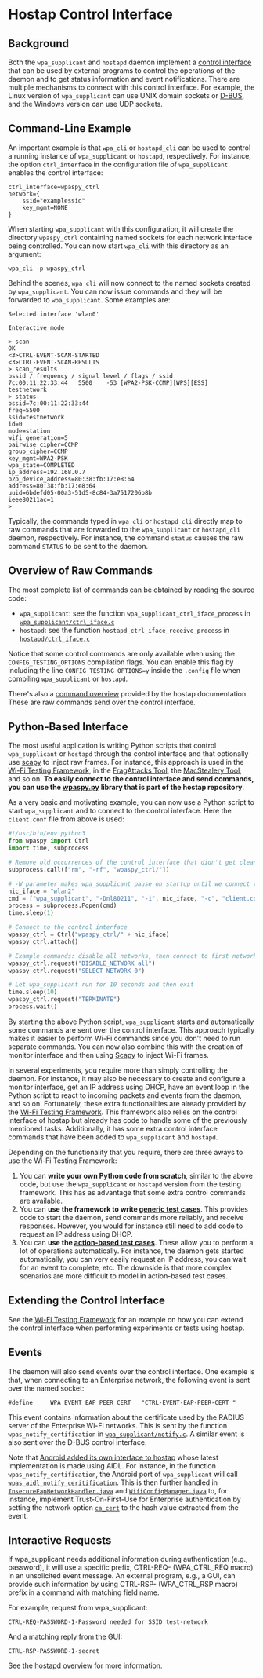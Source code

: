 # Hostap Control Interface

## Background

Both the `wpa_supplicant` and `hostapd` daemon implement a
[control interface](https://w1.fi/wpa_supplicant/devel/ctrl_iface_page.html)
that can be used by external programs to control the operations of the
daemon and to get status information and event notifications.
There are multiple mechanisms to connect with this control interface. For
example, the Linux version of `wpa_supplicant` can use UNIX domain sockets
or [D-BUS](https://en.wikipedia.org/wiki/D-Bus), and the Windows version can use UDP sockets.

## Command-Line Example

An important example is that `wpa_cli` or `hostapd_cli` can be used to control
a running instance of `wpa_supplicant` or `hostapd`, respectively. For instance,
the option `ctrl_interface` in the configuration file of `wpa_supplicant`
enables the control interface:

```
ctrl_interface=wpaspy_ctrl
network={
	ssid="examplessid"
	key_mgmt=NONE
}
```

When starting `wpa_supplicant` with this configuration, it will create the directory
`wpaspy_ctrl` containing named sockets for each network interface being controlled.
You can now start `wpa_cli` with this directory as an argument:

```
wpa_cli -p wpaspy_ctrl
```

Behind the scenes, `wpa_cli` will now connect to the named sockets created by `wpa_supplicant`.
You can now issue commands and they will be forwarded to `wpa_supplicant`. Some examples are:

```
Selected interface 'wlan0'

Interactive mode

> scan
OK
<3>CTRL-EVENT-SCAN-STARTED 
<3>CTRL-EVENT-SCAN-RESULTS 
> scan_results
bssid / frequency / signal level / flags / ssid
7c:00:11:22:33:44	5500	-53	[WPA2-PSK-CCMP][WPS][ESS]	testnetwork
> status
bssid=7c:00:11:22:33:44
freq=5500
ssid=testnetwork
id=0
mode=station
wifi_generation=5
pairwise_cipher=CCMP
group_cipher=CCMP
key_mgmt=WPA2-PSK
wpa_state=COMPLETED
ip_address=192.168.0.7
p2p_device_address=80:38:fb:17:e8:64
address=80:38:fb:17:e8:64
uuid=6bdefd05-00a3-51d5-8c84-3a7517206b8b
ieee80211ac=1
> 
```

Typically, the commands typed in `wpa_cli` or `hostapd_cli` directly map to raw
commands that are forwarded to the `wpa_supplicant` or `hostapd_cli` daemon,
respectively. For instance, the command `status` causes the raw command `STATUS`
to be sent to the daemon.

## Overview of Raw Commands

The most complete list of commands can be obtained by reading the source code:

- `wpa_supplicant`: see the function `wpa_supplicant_ctrl_iface_process` in [`wpa_supplicant/ctrl_iface.c`](https://w1.fi/cgit/hostap/tree/wpa_supplicant/ctrl_iface.c)
- `hostapd`: see the function `hostapd_ctrl_iface_receive_process` in [`hostapd/ctrl_iface.c`](https://w1.fi/cgit/hostap/tree/hostapd/ctrl_iface.c)

Notice that some control commands are only available when using the `CONFIG_TESTING_OPTIONS`
compilation flags. You can enable this flag by including the line `CONFIG_TESTING_OPTIONS=y`
inside the `.config` file when compiling `wpa_supplicant` or `hostapd`.

There's also a [command overview](https://w1.fi/wpa_supplicant/devel/ctrl_iface_page.html)
provided by the hostap documentation. These are raw commands send over the control interface.

## Python-Based Interface

The most useful application is writing Python scripts that control `wpa_supplicant` or
`hostapd` through the control interface and that optionally use [scapy](https://scapy.net/)
to inject raw frames. For instance, this approach is used in the
[Wi-Fi Testing Framework](https://github.com/domienschepers/wifi-framework), in the
[FragAttacks Tool](https://github.com/vanhoefm/fragattacks), the
[MacStealery Tool](https://github.com/vanhoefm/macstealer), and so on.
**To easily connect to the control interface and send commands, you can use the
[wpaspy.py](https://w1.fi/cgit/hostap/tree/wpaspy/wpaspy.py) library that is part of the
hostap repository**.

As a very basic and motivating example, you can now use a Python script to start
`wpa_supplicant` and to connect to the control interface. Here the `client.conf`
file from above is used:
```python
#!/usr/bin/env python3
from wpaspy import Ctrl
import time, subprocess

# Remove old occurrences of the control interface that didn't get cleaned properly
subprocess.call(["rm", "-rf", "wpaspy_ctrl/"])

# -W parameter makes wpa_supplicant pause on startup until we connect to control interface
nic_iface = "wlan2"
cmd = ["wpa_supplicant", "-Dnl80211", "-i", nic_iface, "-c", "client.conf", "-W", "-dd"]
process = subprocess.Popen(cmd)
time.sleep(1)

# Connect to the control interface
wpaspy_ctrl = Ctrl("wpaspy_ctrl/" + nic_iface)
wpaspy_ctrl.attach()

# Example commands: disable all networks, then connect to first network in client.conf
wpaspy_ctrl.request("DISABLE_NETWORK all")
wpaspy_ctrl.request("SELECT_NETWORK 0")

# Let wpa_supplicant run for 10 seconds and then exit
time.sleep(10)
wpaspy_ctrl.request("TERMINATE")
process.wait()
```
By starting the above Python script, `wpa_supplicant` starts and automatically some
commands are sent over the control interface. This approach typically makes it
easier to perform Wi-Fi commands since you don't need to run separate commands.
You can now also combine this with the creation of monitor interface and then using
[Scapy](https://scapy.net/) to inject Wi-Fi frames.

In several experiments, you require more than simply controlling the daemon. For instance,
it may also be necessary to create and configure a monitor interface, get an IP address
using DHCP, have an event loop in the Python script to react to incoming packets and events
from the daemon, and so on. Fortunately, these extra functionalities are already provided
by the [Wi-Fi Testing Framework](https://github.com/domienschepers/wifi-framework). This
framework also relies on the control interface of hostap but already has code to handle some
of the previously mentioned tasks. Additionally, it has some extra control interface commands
that have been added to `wpa_supplicant` and `hostapd`.

Depending on the functionality that you require, there are three aways to use the Wi-Fi
Testing Framework:

1. You can **write your own Python code from scratch**, similar to the above code, but use the
   `wpa_supplicant` or `hostapd` version from the testing framework. This has as advantage
   that some extra control commands are available.
2. You can **use the framework to write [generic test cases](https://github.com/domienschepers/wifi-framework/blob/master/docs/USAGE.md#generic-test-cases)**.
   This provides code to start the daemon, send commands more reliably, and receive responses.
   However, you would for instance still need to add code to request an IP address using DHCP.
3. You can **use the [action-based test cases](https://github.com/domienschepers/wifi-framework/blob/master/docs/USAGE.md#action-based-test-cases)**.
   These allow you to perform a lot of operations automatically. For instance, the daemon gets
   started automatically, you can very easily request an IP address, you can wait for an event
   to complete, etc. The downside is that more complex scenarios are more difficult to model
   in action-based test cases.

## Extending the Control Interface

See the [Wi-Fi Testing Framework](https://github.com/domienschepers/wifi-framework/blob/master/docs/EXTENSIONS.md)
for an example on how you can extend the control interface when performing experiments
or tests using hostap.

## Events

The daemon will also send events over the control interface. One example is that, when
connecting to an Enterprise network, the following event is sent over the named socket:
```
#define 	WPA_EVENT_EAP_PEER_CERT   "CTRL-EVENT-EAP-PEER-CERT "
```
This event contains information about the certificate used by the RADIUS server of
the Enterprise Wi-Fi networks. This is sent by the function `wpas_notify_certification`
in [`wpa_supplicant/notify.c`](https://w1.fi/cgit/hostap/tree/wpa_supplicant/notify.c).
A similar event is also sent over the D-BUS control interface.

Note that [Android added its own interface to hostap](https://source.android.com/docs/core/connect/wifi-hal)
whose latest implementation is made using AIDL. For instance, in the function `wpas_notify_certification`,
the Android port of `wpa_supplicant` will call [`wpas_aidl_notify_ceritification`](https://cs.android.com/android/platform/superproject/main/+/main:external/wpa_supplicant_8/wpa_supplicant/notify.c;l=976;drc=9a47c375380b347f6eaadde0a549af066731a079).
This is then further handled in [`InsecureEapNetworkHandler.java`](https://cs.android.com/android/platform/superproject/main/+/main:packages/modules/Wifi/service/java/com/android/server/wifi/InsecureEapNetworkHandler.java;drc=262fabad218484b6240dc1124e91e1f488d244ae;l=258)
and [`WifiConfigManager.java`](https://cs.android.com/android/platform/superproject/+/android14-qpr3-release:packages/modules/Wifi/service/java/com/android/server/wifi/WifiConfigManager.java;l=4362?q=AltSubjectMatch)
to, for instance, implement Trust-On-First-Use for Enterprise authentication by setting the
network option [`ca_cert`](https://w1.fi/cgit/hostap/tree/wpa_supplicant/wpa_supplicant.conf?h=hostap_2_11#n1251)
to the hash value extracted from the event.

## Interactive Requests

If wpa_supplicant needs additional information during authentication (e.g., password),
it will use a specific prefix, CTRL-REQ- (WPA_CTRL_REQ macro) in an unsolicited event
message. An external program, e.g., a GUI, can provide such information by using
CTRL-RSP- (WPA_CTRL_RSP macro) prefix in a command with matching field name.

For example, request from wpa_supplicant:
```
CTRL-REQ-PASSWORD-1-Password needed for SSID test-network
```
And a matching reply from the GUI:
```
CTRL-RSP-PASSWORD-1-secret
```
See the [hostapd overview](https://w1.fi/wpa_supplicant/devel/ctrl_iface_page.html)
for more information.
